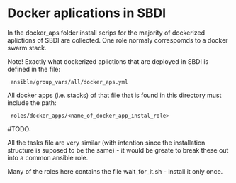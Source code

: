 # Docker aplications in SBDI

In the docker_aps folder install scrips for the majority of dockerized aplictions of SBDI are collected.
One role normaly correspomds to a docker swarm stack.

Note! Exactly what dockerized aplictions that are deployed in SBDI is defined in the file:

`` 
ansible/group_vars/all/docker_aps.yml
`` 

All docker apps (i.e. stacks) of that file that is found in this directory must include the path:

`` 
roles/docker_apps/<name_of_docker_app_instal_role>
`` 

#TODO:

All the tasks file are very similar (with intention since the installation structure is suposed to be the same) - it would be greate to break these out into a common ansible role.

Many of the roles here contains the file wait_for_it.sh - install it only once.
